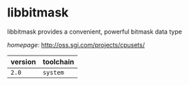# libbitmask

libbitmask provides a convenient, powerful bitmask data type

*homepage*: <http://oss.sgi.com/projects/cpusets/>

version | toolchain
--------|----------
``2.0`` | ``system``
